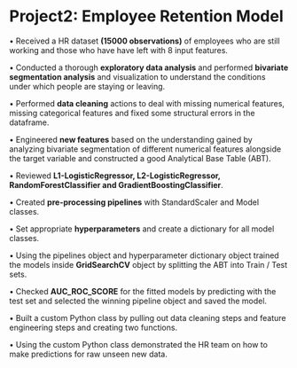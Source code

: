 # Project2: Employee Retention Model

• Received a HR dataset **(15000 observations)** of employees who are still working and those who have have left with 8 input features.

• Conducted a thorough **exploratory data analysis** and performed **bivariate segmentation analysis** and visualization to understand the conditions under which people are staying or leaving.

• Performed **data cleaning** actions to deal with missing numerical features, missing categorical features and fixed some structural errors in the dataframe.

• Engineered **new features** based on the understanding gained by analyzing bivariate segmentation of different numerical features alongside the target variable and constructed a good Analytical Base Table (ABT).

• Reviewed **L1-LogisticRegressor, L2-LogisticRegressor, RandomForestClassifier and GradientBoostingClassifier**.

• Created **pre-processing pipelines** with StandardScaler and Model classes.

• Set appropriate **hyperparameters** and create a dictionary for all model classes.

• Using the pipelines object and hyperparameter dictionary object trained the models inside **GridSearchCV** object by splitting the ABT into Train / Test sets.

• Checked **AUC_ROC_SCORE** for the fitted models by predicting with the test set and selected the winning pipeline object and saved the model.

• Built a custom Python class by pulling out data cleaning steps and feature engineering steps and creating two functions.

• Using the custom Python class demonstrated the HR team on how to make predictions for raw unseen new data.
